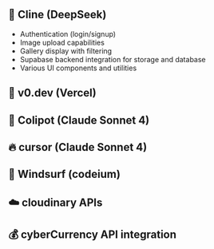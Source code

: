 ## 🤖 Cline (DeepSeek)

- Authentication (login/signup)
- Image upload capabilities
- Gallery display with filtering
- Supabase backend integration for storage and database
- Various UI components and utilities

## 🎨 v0.dev (Vercel)

## 🧠 Colipot (Claude Sonnet 4)

## 🔥 cursor (Claude Sonnet 4)

## 🌊 Windsurf (codeium)

## ☁️ cloudinary APIs

## 💰 cyberCurrency API integration
